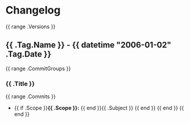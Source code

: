 # Changelog

{{ range .Versions }}
## {{ .Tag.Name }} - {{ datetime "2006-01-02" .Tag.Date }}

{{ range .CommitGroups }}
### {{ .Title }}

{{ range .Commits }}
- {{ if .Scope }}**{{ .Scope }}:** {{ end }}{{ .Subject }}
{{ end }}
{{ end }}
{{ end }}
